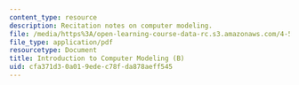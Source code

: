 ```yaml
---
content_type: resource
description: Recitation notes on computer modeling.
file: /media/https%3A/open-learning-course-data-rc.s3.amazonaws.com/4-500-introduction-to-design-computing-fall-2008/cfa371d30a019edec78fda878aeff545_rec3.pdf
file_type: application/pdf
resourcetype: Document
title: Introduction to Computer Modeling (B)
uid: cfa371d3-0a01-9ede-c78f-da878aeff545
---
```

